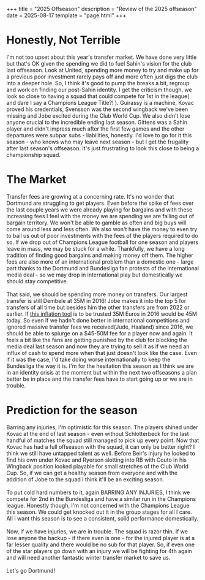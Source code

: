 +++
title = "2025 Offseason"
description = "Review of the 2025 offseason"
date = 2025-08-17
template = "page.html"
+++

# Honestly, Not Terrible

I'm not too upset about this year's transfer market. We have done very little but that's OK given the spending we did to fuel Sahin's vision for the club last offseason. Look at United, spending more money to try and make up for a previous poor investment rarely pays off and more often just digs the club into a deeper hole. So, I think it's good to pump the breaks a bit, regroup and work on finding our post-Sahin identity. I get the criticism though, we look so close to having a squad that could compete for 1st in the league( and dare I say a Champions League Title?! ). Guirassy is a machine, Kovac proved his credentials, Svensson was the second wingback we've been missing and Jobe excited during the Club World Cup. We also didn't lose anyone crucial to the incredible ending last season. Gittens was a Sahin player and didn't impress much after the first few games and the other departures were subpar subs - liabilities, honestly. I'd love to go for it this season - who knows who may leave next season - but I get the frugality after last season's offseason. It's just frustrating to look this close to being a championship squad.

# The Market

Transfer fees are growing at a concerning rate. It's no wonder that Dortmund are struggling to get players. Even before the spike of fees over the last couple years we were already playing for bargains and with these increasing fees I feel with the money we are spending we are falling out of bargain territory. We won't be able to gamble as often and big buys will come around less and less often. We also won't have the money to even try to bail us out of poor investments with the fees of the players required to do so. If we drop out of Champions League football for one season and players leave in mass, we may be stuck for a while. Thankfully, we have a long tradition of finding good bargains and making money off them. The higher fees are also more of an international problem than a domestic one - large part thanks to the Dortmund and Bundesliga fan protests of the international media deal - so we may drop in international play but domestically we should stay competitive.
\
\
That said, we should be spending more money on transfers. Our largest transfer is still Dembele at 35M in 2016! Jobe makes it into the top 5 for transfers of all time but besides him the other transfers are from 2022 or earlier. If [this inflation tool](https://www.inflationtool.com/euro-germany/2016-to-present-value?amount=35000000&year2=2025&frequency=yearly) is to be trusted 35M Euros in 2016 would be 45M today. So even if we hadn't done better in international competitions and ignored massive transfer fees we received(Jude, Haaland) since 2016, we should be able to splurge on a $45-50M fee for a player now and again. It feels a bit like the fans are getting punished by the club for blocking the media deal last season and now they are trying to sell it as if we need an influx of cash to spend more when that just doesn't look like the case. Even if it was the case, I'd take doing worse internationally to keep the Bundesliga the way it is. I'm for the hesitation this season as I think we are in an identity crisis at the moment but within the next two offseasons a plan better be in place and the transfer fees have to start going up or we are in trouble. 

# Prediction for the season

Barring any injuries, I'm optimistic for this season. The players shined under Kovac at the end of last season - even without Schlotterbeck for the last handful of matches the squad still managed to pick up every point. Now that Kovac has had a full offseason with the squad, it can only be better right? I think we still have untapped talent as well. Before Beir's injury he looked to find his own under Kovac and Ryerson slotting into RB with Couto in his Wingback position looked playable for small stretches of the Club World Cup. So, if we can get a healthy season from everyone and with the addition of Jobe to the squad I think it'll be an exciting season. 
\
\
To put cold hard numbers to it, again BARRING ANY INJURIES, I think we compete for 2nd in the Bundesliga and have a similar run in the Champions league. Honestly though, I'm not concerned with the Champions League this season. We could get knocked out it in the group stages for all I care. All I want this season is to see a consistent, solid performance domestically.
\
\
Now, if we have injuries, we are in trouble. The squad is razor thin. If we lose anyone the backup - if there even is one - for the injured player is at a far lesser quality and there would be no sub for that player. So, if even one of the star players go down with an injury we will be fighting for 4th again and will need another fantastic winter transfer market to save us. 
\
\
Let's go Dortmund!